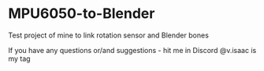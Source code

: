 # MPU6050-to-Blender
Test project of mine to link rotation sensor and Blender bones

If you have any questions or/and suggestions - hit me in Discord 
@v.isaac is my tag
